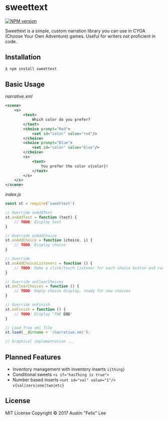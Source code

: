 # sweettext

[![NPM version](https://badge.fury.io/js/sweettext.svg)](http://badge.fury.io/js/sweettext)

Sweettext is a simple, custom narration library you can use in CYOA (Choose Your Own Adventure) games. Useful for writers not proficient in code.

## Installation
```javascript
$ npm install sweettext
```

## Basic Usage

*narrative.xml*
```xml
<scene>
	<s>
		<text>
			Which color do you prefer?
		</text>
		<choice prompt="Red">
			<set id="color" value="red"/>
		</choice>
		<choice prompt="Blue">
			<set id="color" value="blue"/>
		</choice>
		<s>
			<text>
				You prefer the color v{color}!
			</text>
		</s>
	</s>
</scene>
```

*index.js*
```javascript
const st = require('sweettext')

// Override onAddText
st.onAddText = function (text) {
	// TODO: Display text
}

// Override onAddChoice
st.onAddChoice = function (choice, i) {
	// TODO: Display choice
}

// Override
st.onAddChoiceListeners = function () {
	// TODO: Make a click/touch listener for each choice button and run st.next(i)
}

// Override onClearChoices
st.onClearChoices = function () {
	// TODO: Empty choice display, ready for new choices
}

// Override onFinish
st.onFinish = function () {
	// TODO: Display "THE END"
}

// Load from xml file
st.load(__dirname + '/narrative.xml');

// Graphical implementation ...
```

## Planned Features
* Inventory management with inventory inserts `i{thing}`
* Conditional sweets `<s if="hasThing is true">`
* Number based inserts `<set id="val" value="1"/>` `v{val|zero|one|two|etc}`

## License
MIT License Copyright © 2017 Austin "Felix" Lee

